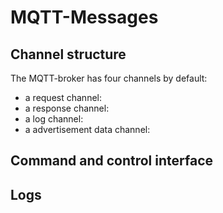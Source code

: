 # MQTT-Messages

## Channel structure
The MQTT-broker has four channels by default:

* a request channel:
* a response channel:
* a log channel:
* a advertisement data channel:
## Command and control interface


## Logs